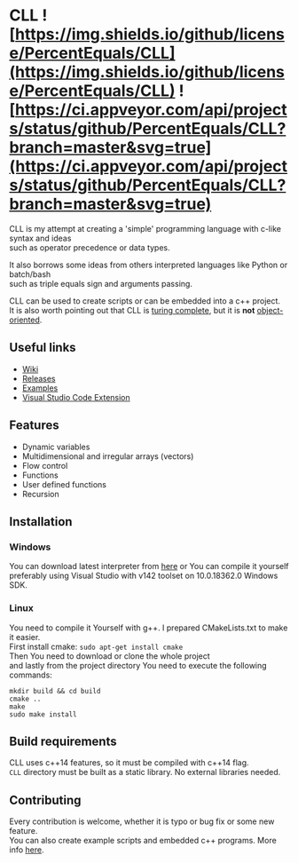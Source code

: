 # CLL ![https://img.shields.io/github/license/PercentEquals/CLL](https://img.shields.io/github/license/PercentEquals/CLL) ![https://ci.appveyor.com/api/projects/status/github/PercentEquals/CLL?branch=master&svg=true](https://ci.appveyor.com/api/projects/status/github/PercentEquals/CLL?branch=master&svg=true)  
  
CLL is my attempt at creating a 'simple' programming language with c-like syntax and ideas  
such as operator precedence or data types.  
  
It also borrows some ideas from others interpreted languages like Python or batch/bash  
such as triple equals sign and arguments passing.  
  
CLL can be used to create scripts or can be embedded into a c++ project.  
It is also worth pointing out that CLL is [turing complete](https://en.wikipedia.org/wiki/Turing_completeness), but it is **not** [object-oriented](https://en.wikipedia.org/wiki/Object-oriented_programming).

## Useful links  

* [Wiki](https://github.com/PercentEquals/CLL/wiki)  
* [Releases](https://github.com/PercentEquals/CLL/releases)  
* [Examples](https://github.com/PercentEquals/CLL/tree/master/Examples)  
* [Visual Studio Code Extension](https://github.com/PercentEquals/CLL/tree/master/VisualStudioCode)  
  
## Features
  
* Dynamic variables  
* Multidimensional and irregular arrays (vectors)
* Flow control  
* Functions  
* User defined functions  
* Recursion  

## Installation

### Windows

You can download latest interpreter from [here](https://github.com/PercentEquals/CLL/releases) or You can compile it yourself  
preferably using Visual Studio with v142 toolset on 10.0.18362.0 Windows SDK.  

### Linux

You need to compile it Yourself with g++. I prepared CMakeLists.txt to make it easier.  
First install cmake: `sudo apt-get install cmake`  
Then You need to download or clone the whole project  
and lastly from the project directory You need to execute the following commands:

```batch
mkdir build && cd build
cmake ..
make
sudo make install
```

## Build requirements

CLL uses c++14 features, so it must be compiled with c++14 flag.  
`CLL` directory must be built as a static library.
No external libraries needed.

## Contributing

Every contribution is welcome, whether it is typo or bug fix or some new feature.  
You can also create example scripts and embedded c++ programs. More info [here](https://github.com/PercentEquals/CLL/tree/master/Examples).  
